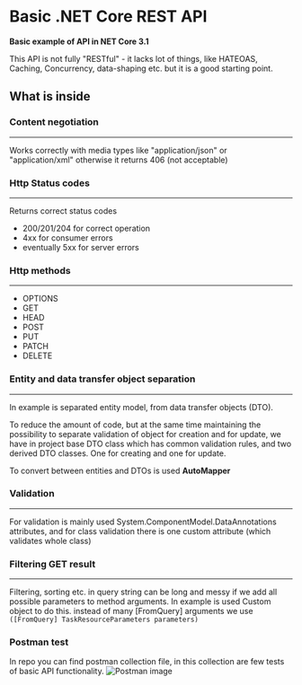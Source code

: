 # Basic .NET Core REST API
**Basic example of API in NET Core 3.1**   
   
This API is not fully "RESTful" - it lacks lot of things, like HATEOAS, Caching, Concurrency, data-shaping etc. but it is a good starting point.

## What is inside
### Content negotiation
---
Works correctly with media types like "application/json" or "application/xml" otherwise it returns 406 (not acceptable)
### Http Status codes
---
Returns correct status codes
- 200/201/204 for correct operation
- 4xx for consumer errors
- eventually 5xx for server errors
### Http methods
---
- OPTIONS 
- GET
- HEAD
- POST
- PUT
- PATCH
- DELETE  
### Entity and data transfer object separation
---
In example is separated entity model, from data transfer objects (DTO).  

To reduce the amount of code, but at the same time maintaining the possibility to separate validation of object for creation and for update, we have in project base DTO class which has common validation rules, and two derived DTO classes. One for creating and one for update.

To convert between entities and DTOs is used **AutoMapper**

### Validation
---
For validation is mainly used System.ComponentModel.DataAnnotations attributes, and for class validation there is one custom attribute (which validates whole class)


### Filtering GET result
---
Filtering, sorting etc. in query string can be long and messy if we add all possible parameters to method arguments. In example is used Custom object to do this. 
instead of many [FromQuery] arguments we use  
`([FromQuery] TaskResourceParameters parameters)`

### Postman test
In repo you can find postman collection file, in this collection are few tests of basic API functionality.
![Postman image][postman]

[postman]: https://github.com/Dave4626/BasicNETCoreRESTAPI/blob/main/postman.gif "Postman image"

